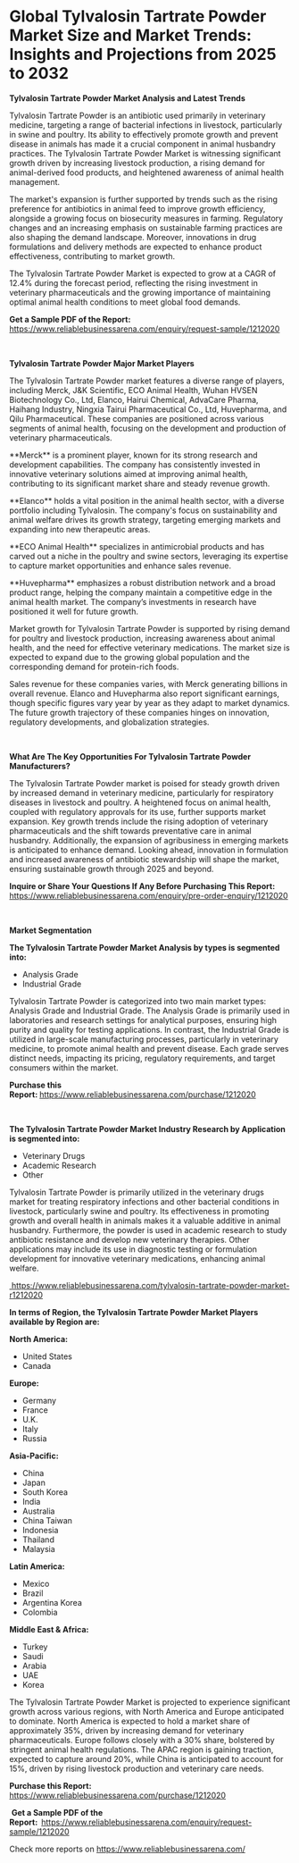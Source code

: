 <p><h1>Global Tylvalosin Tartrate Powder Market Size and Market Trends: Insights and Projections from 2025 to 2032</h1></p><p><strong>Tylvalosin Tartrate Powder Market Analysis and Latest Trends</strong></p>
<p><p>Tylvalosin Tartrate Powder is an antibiotic used primarily in veterinary medicine, targeting a range of bacterial infections in livestock, particularly in swine and poultry. Its ability to effectively promote growth and prevent disease in animals has made it a crucial component in animal husbandry practices. The Tylvalosin Tartrate Powder Market is witnessing significant growth driven by increasing livestock production, a rising demand for animal-derived food products, and heightened awareness of animal health management.</p><p>The market's expansion is further supported by trends such as the rising preference for antibiotics in animal feed to improve growth efficiency, alongside a growing focus on biosecurity measures in farming. Regulatory changes and an increasing emphasis on sustainable farming practices are also shaping the demand landscape. Moreover, innovations in drug formulations and delivery methods are expected to enhance product effectiveness, contributing to market growth.</p><p>The Tylvalosin Tartrate Powder Market is expected to grow at a CAGR of 12.4% during the forecast period, reflecting the rising investment in veterinary pharmaceuticals and the growing importance of maintaining optimal animal health conditions to meet global food demands.</p></p>
<p><strong>Get a Sample PDF of the Report:&nbsp;</strong> <a href="https://www.reliablebusinessarena.com/enquiry/request-sample/1212020?utm_campaign=2635&utm_medium=2&utm_source=Github&utm_content=ia&utm_term=24032025&utm_id=tylvalosin-tartrate-powder">https://www.reliablebusinessarena.com/enquiry/request-sample/1212020</a></p>
<p>&nbsp;</p>
<p><strong>Tylvalosin Tartrate Powder Major Market Players</strong></p>
<p><p>The Tylvalosin Tartrate Powder market features a diverse range of players, including Merck, J&K Scientific, ECO Animal Health, Wuhan HVSEN Biotechnology Co., Ltd, Elanco, Hairui Chemical, AdvaCare Pharma, Haihang Industry, Ningxia Tairui Pharmaceutical Co., Ltd, Huvepharma, and Qilu Pharmaceutical. These companies are positioned across various segments of animal health, focusing on the development and production of veterinary pharmaceuticals.</p><p>**Merck** is a prominent player, known for its strong research and development capabilities. The company has consistently invested in innovative veterinary solutions aimed at improving animal health, contributing to its significant market share and steady revenue growth. </p><p>**Elanco** holds a vital position in the animal health sector, with a diverse portfolio including Tylvalosin. The company's focus on sustainability and animal welfare drives its growth strategy, targeting emerging markets and expanding into new therapeutic areas. </p><p>**ECO Animal Health** specializes in antimicrobial products and has carved out a niche in the poultry and swine sectors, leveraging its expertise to capture market opportunities and enhance sales revenue.</p><p>**Huvepharma** emphasizes a robust distribution network and a broad product range, helping the company maintain a competitive edge in the animal health market. The company’s investments in research have positioned it well for future growth.</p><p>Market growth for Tylvalosin Tartrate Powder is supported by rising demand for poultry and livestock production, increasing awareness about animal health, and the need for effective veterinary medications. The market size is expected to expand due to the growing global population and the corresponding demand for protein-rich foods.</p><p>Sales revenue for these companies varies, with Merck generating billions in overall revenue. Elanco and Huvepharma also report significant earnings, though specific figures vary year by year as they adapt to market dynamics. The future growth trajectory of these companies hinges on innovation, regulatory developments, and globalization strategies.</p></p>
<p>&nbsp;</p>
<p><strong>What Are The Key Opportunities For Tylvalosin Tartrate Powder Manufacturers?</strong></p>
<p><p>The Tylvalosin Tartrate Powder market is poised for steady growth driven by increased demand in veterinary medicine, particularly for respiratory diseases in livestock and poultry. A heightened focus on animal health, coupled with regulatory approvals for its use, further supports market expansion. Key growth trends include the rising adoption of veterinary pharmaceuticals and the shift towards preventative care in animal husbandry. Additionally, the expansion of agribusiness in emerging markets is anticipated to enhance demand. Looking ahead, innovation in formulation and increased awareness of antibiotic stewardship will shape the market, ensuring sustainable growth through 2025 and beyond.</p></p>
<p><strong>Inquire or Share Your Questions If Any Before Purchasing This Report:</strong> <a href="https://www.reliablebusinessarena.com/enquiry/pre-order-enquiry/1212020?utm_campaign=2635&utm_medium=2&utm_source=Github&utm_content=ia&utm_term=24032025&utm_id=tylvalosin-tartrate-powder">https://www.reliablebusinessarena.com/enquiry/pre-order-enquiry/1212020</a></p>
<p>&nbsp;</p>
<p><strong>Market Segmentation</strong></p>
<p><strong>The Tylvalosin Tartrate Powder Market Analysis by types is segmented into:</strong></p>
<p><ul><li>Analysis Grade</li><li>Industrial Grade</li></ul></p>
<p><p>Tylvalosin Tartrate Powder is categorized into two main market types: Analysis Grade and Industrial Grade. The Analysis Grade is primarily used in laboratories and research settings for analytical purposes, ensuring high purity and quality for testing applications. In contrast, the Industrial Grade is utilized in large-scale manufacturing processes, particularly in veterinary medicine, to promote animal health and prevent disease. Each grade serves distinct needs, impacting its pricing, regulatory requirements, and target consumers within the market.</p></p>
<p><strong>Purchase this Report:&nbsp;</strong><a href="https://www.reliablebusinessarena.com/purchase/1212020?utm_campaign=2635&utm_medium=2&utm_source=Github&utm_content=ia&utm_term=24032025&utm_id=tylvalosin-tartrate-powder">https://www.reliablebusinessarena.com/purchase/1212020</a></p>
<p>&nbsp;</p>
<p><strong>The Tylvalosin Tartrate Powder Market Industry Research by Application is segmented into:</strong></p>
<p><ul><li>Veterinary Drugs</li><li>Academic Research</li><li>Other</li></ul></p>
<p><p>Tylvalosin Tartrate Powder is primarily utilized in the veterinary drugs market for treating respiratory infections and other bacterial conditions in livestock, particularly swine and poultry. Its effectiveness in promoting growth and overall health in animals makes it a valuable additive in animal husbandry. Furthermore, the powder is used in academic research to study antibiotic resistance and develop new veterinary therapies. Other applications may include its use in diagnostic testing or formulation development for innovative veterinary medications, enhancing animal welfare.</p></p>
<p><a href="https://www.reliablebusinessarena.com/tylvalosin-tartrate-powder-market-r1212020?utm_campaign=2635&utm_medium=2&utm_source=Github&utm_content=ia&utm_term=24032025&utm_id=tylvalosin-tartrate-powder">&nbsp;https://www.reliablebusinessarena.com/tylvalosin-tartrate-powder-market-r1212020</a></p>
<p><strong>In terms of Region, the Tylvalosin Tartrate Powder Market Players available by Region are:</strong></p>
<p>
    <p> <strong> North America: </strong>
        <ul>
            <li>United States</li>
            <li>Canada</li>
        </ul>
        </p> 
    <p> <strong> Europe: </strong>
        <ul>
            <li>Germany</li>
            <li>France</li>
            <li>U.K.</li>
            <li>Italy</li>
            <li>Russia</li>
        </ul>
        </p> 
    <p> <strong> Asia-Pacific: </strong>
        <ul>
            <li>China</li>
            <li>Japan</li>
            <li>South Korea</li>
            <li>India</li>
            <li>Australia</li>
            <li>China Taiwan</li>
            <li>Indonesia</li>
            <li>Thailand</li>
            <li>Malaysia</li>
        </ul>
        </p> 
    <p> <strong> Latin America: </strong>
        <ul>
            <li>Mexico</li>
            <li>Brazil</li>
            <li>Argentina Korea</li>
            <li>Colombia</li>
        </ul>
        </p> 
    <p> <strong> Middle East & Africa: </strong>
        <ul>
            <li>Turkey</li>
            <li>Saudi</li>
            <li>Arabia</li>
            <li>UAE</li>
            <li>Korea</li>
        </ul>
    </p>
    </p>
<p><p>The Tylvalosin Tartrate Powder Market is projected to experience significant growth across various regions, with North America and Europe anticipated to dominate. North America is expected to hold a market share of approximately 35%, driven by increasing demand for veterinary pharmaceuticals. Europe follows closely with a 30% share, bolstered by stringent animal health regulations. The APAC region is gaining traction, expected to capture around 20%, while China is anticipated to account for 15%, driven by rising livestock production and veterinary care needs.</p></p>
<p><strong>Purchase this Report: </strong><a href="https://www.reliablebusinessarena.com/purchase/1212020?utm_campaign=2635&utm_medium=2&utm_source=Github&utm_content=ia&utm_term=24032025&utm_id=tylvalosin-tartrate-powder">https://www.reliablebusinessarena.com/purchase/1212020</a></p>
<p>&nbsp;<strong>Get a Sample PDF of the Report:&nbsp;&nbsp;</strong><a href="https://www.reliablebusinessarena.com/enquiry/request-sample/1212020?utm_campaign=2635&utm_medium=2&utm_source=Github&utm_content=ia&utm_term=24032025&utm_id=tylvalosin-tartrate-powder">https://www.reliablebusinessarena.com/enquiry/request-sample/1212020</a></p>
<p><strong></strong></p>
<p>Check more reports on <a href="https://www.reliablebusinessarena.com/?utm_campaign=2635&utm_medium=2&utm_source=Github&utm_content=ia&utm_term=24032025&utm_id=tylvalosin-tartrate-powder">https://www.reliablebusinessarena.com/</a></p>